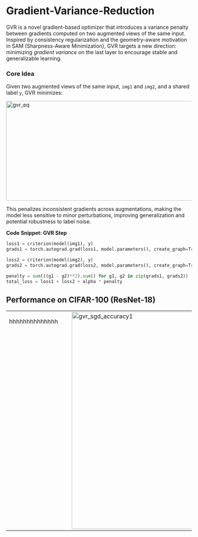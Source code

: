 
# Gradient-Variance-Reduction

GVR is a novel gradient-based optimizer that introduces a variance penalty between gradients computed on two augmented views of the same input. Inspired by consistency regularization and the geometry-aware motivation in SAM (Sharpness-Aware Minimization), GVR targets a new direction: minimizing *gradient variance* on the last layer to encourage stable and generalizable learning.

###  Core Idea

Given two augmented views of the same input, `img1` and `img2`, and a shared label `y`, GVR minimizes:

<img width="1299" height="271" alt="gvr_eq" src="https://github.com/user-attachments/assets/329a058f-6ceb-4291-9801-0ddcef3b8860" />



This penalizes inconsistent gradients across augmentations, making the model less sensitive to minor perturbations, improving generalization and potential robustness to label noise.

**Code Snippet: GVR Step**
```python
loss1 = criterion(model(img1), y)
grads1 = torch.autograd.grad(loss1, model.parameters(), create_graph=True)

loss2 = criterion(model(img2), y)
grads2 = torch.autograd.grad(loss2, model.parameters(), create_graph=True)

penalty = sum(((g1 - g2)**2).sum() for g1, g2 in zip(grads1, grads2))
total_loss = loss1 + loss2 + alpha * penalty
```
##  Performance on CIFAR-100 (ResNet-18)
<table>
  <tr>
    <td style="vertical-align: top; padding-right: 30px;">
      <p> 
      </p>
      hhhhhhhhhhhhhh
    </td>
    <td>
      <img width="590" height="590" alt="gvr_sgd_accuracy1" src="https://github.com/user-attachments/assets/0099f9ef-304c-4218-9a2e-917d70560f33" />
    </td>
  </tr>
</table>
